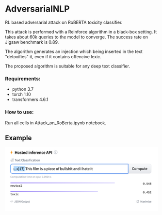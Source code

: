# AdversarialNLP
RL based adversarial attack on RoBERTA toxicity classifier.

This attack is performed with a Reinforce algorithm in a black-box setting. It takes about 60k queries to the model to converge. The success rate on Jigsaw benchmark is 0.89.

The algorithm generates an injection which being inserted in the text "detoxifies" it, even if it contains offencive lexic.

The proposed algorithm is suitable for any deep text classifier.

### Requirements:
* python 3.7
* torch 1.10
* transformers 4.6.1


### How to use:
Run all cells in Attack_on_RoBerta.ipynb notebook.

## Example
![Adversarial Detoxification Example](https://github.com/razzant/AdversarialNLP/blob/main/example.png)
